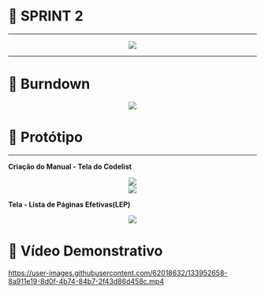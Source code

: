 # 🔹 SPRINT 2
<hr>
<center><img src= "https://cdn.discordapp.com/attachments/829529495886888990/896936131671781446/SPRINT_2.png"></center>
<hr>

# 🔹 Burndown
<center><img src= "https://media.discordapp.net/attachments/829529495886888990/896941170662453329/unknown.png?width=1020&height=211"></center>

# 🔹 Protótipo
<hr>

**Criação do Manual - Tela do Codelist**
<center><img src="https://cdn.discordapp.com/attachments/829529495886888990/896936763195531325/unknown.png"></center>
<center><img src="https://cdn.discordapp.com/attachments/829529495886888990/896937207200350269/unknown.png"></center>

**Tela - Lista de Páginas Efetivas(LEP)**
<center><img src="https://cdn.discordapp.com/attachments/829529495886888990/896937324921888778/unknown.png"></center>

# 🔹 Vídeo Demonstrativo
https://user-images.githubusercontent.com/62018632/133952658-8a911e19-8d0f-4b74-84b7-2f43d86d458c.mp4


